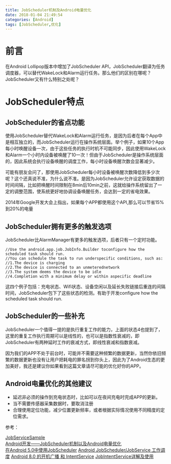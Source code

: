 ```yaml
---
title: JobScheduler机制及Android电量优化
date: 2018-01-04 21:49:54
categories: [Android]
tags: [JobScheduler,优化]
---
```

# 前言 

在Android Lollipop版本中增加了JobScheduler API，JobScheduler翻译为任务调度器，可以替代WakeLock和Alarm运行任务。那么他们的区别在哪呢？JobScheduler又有什么特别之处呢？   
<!--more-->

# JobScheduler特点   
## JobScheduler的省点功能  
使用JobScheduler替代WakeLock和Alarm运行任务，是因为后者在每个App中是相互独立的，而JobScheduler运行在操作系统层面。举个例子，如果10个App每小时唤醒设备一次，由于这些任务的执行时机不可能同步，因此使用WakeLock和Alarm一个小时内设备被唤醒了10一次！但由于JobScheduler是操作系统层面的，因此系统会执行设备唤醒的调度工作，每小时设备唤醒次数会显著减少。   

可能有朋友会问了，那使用JobScheduler每小时设备被唤醒次数降低到多少次呢？这个还真说不准，为什么说不准。是因为JobScheduler允许设定获取数据的时间间隔，比如把唤醒时间限制在8min后10min之前，这就给操作系统留出了一定的调整范围，使系统更好地协调设备唤醒任务，会达到一定的省电效果。  

2014年Google开发大会上指出，如果每个APP都使用这个API,那么可以节省15%到20%的电量     

## JobScheduler拥有更多的触发选项   
JobScheduler比AlarmManager有更多的触发选项，后者只有一个定时功能。   

	//Use the android.app.job.JobInfo.Builder toconfigure how the scheduled task should run.  
	//You can schedule the task to run underspecific conditions, such as:  
	//1.The device is charging  
	//2.The device is connected to an unmeterednetwork  
	//3.The system deems the device to be idle  
	//4.Completion with a minimum delay or within aspecific deadline 

这四个例子包括：充电状态、Wifi状态、设备空闲以及延长失败链接后重连的间隔时间，JobScheduler包下了这些状态的检测。有助于开发configure how the scheduled task should run.  

## JobScheduler的一些补充 

JobScheduler一个值得一提的是执行重复工作的能力，上面的状态4也提到了，这里的重复工作执行周期可以是线性的，也可以是指数性衰减的，即JobScheduler有两种延时工作的衰减方式，即线性衰减和指数衰减。  

因为我们的APP不处于前台时，可能并不需要这种频繁的数据更新，当然你依旧频繁的数据更新也没有让用户把耗电的罪名拐到你头上，因此为了Android生态的更加美好，我还是建议你如果看到这篇文章请尽可能的优化好你的APP。  

## Android电量优化的其他建议 
- 延迟非必须的操作到充电状态时，比如可以在夜间充电时完成APP的更新。  
- 当不需要传感器采集数据时，要取消注册  
- 合理使用定位功能，减少位置更新频率，或者根据实际情况使用不同精度的定位需求。   

参考：  


[JobServiceSample][1]  
[Android开发——JobScheduler机制以及Android电量优化][2]   
[在Android 5.0中使用JobScheduler][3]
[Android JobScheduler/JobService 工作调度][4]
[Android 8.0 的开机广播 和 IntentService][5]
[JobIntentService详解及使用][6]


[1]: https://github.com/PGzxc/JobServiceSample/
[2]: http://blog.csdn.net/SEU_Calvin/article/details/54799939     
[3]: http://blog.csdn.net/bboyfeiyu/article/details/44809395    
[4]: http://blog.csdn.net/qq_31726827/article/details/50462025 
[5]: https://www.jianshu.com/p/378819c21bde    
[6]: http://blog.csdn.net/houson_c/article/details/78461751
  



